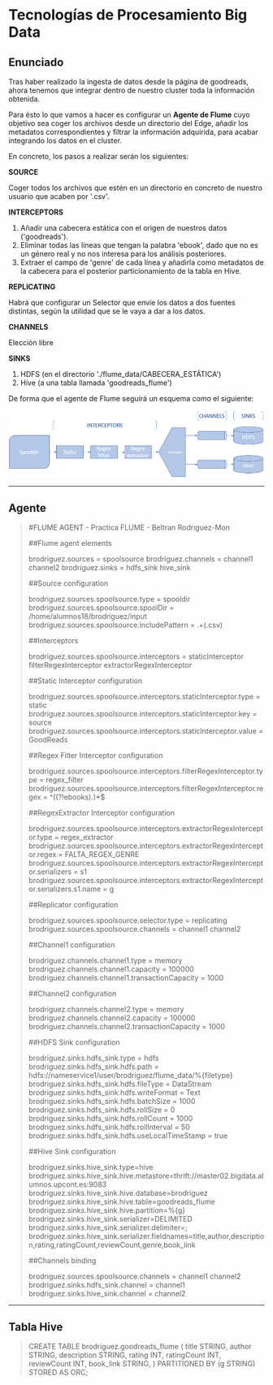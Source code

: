  # Tecnologías de Procesamiento Big Data
 
 ## Enunciado
 
 Tras haber realizado la ingesta de datos desde la página de goodreads, ahora tenemos que integrar dentro de nuestro cluster toda la información obtenida. 

 Para ésto lo que vamos a hacer es configurar un **Agente de Flume** cuyo objetivo sea coger los archivos desde un directorio del Edge, añadir los metadatos correspondientes y filtrar la información adquirida, para acabar integrando los datos en el cluster.

 En concreto, los pasos a realizar serán los siguientes:
 
 **SOURCE**
 
 Coger todos los archivos que estén en un directorio en concreto de nuestro usuario que acaben por '.csv'.
 

 **INTERCEPTORS**
 
 1. Añadir una cabecera estática con el origen de nuestros datos ('goodreads').
 2. Eliminar todas las líneas que tengan la palabra 'ebook', dado que no es un género real y no nos interesa para los análisis posteriores.
 3. Extraer el campo de 'genre' de cada línea y añadirla como metadatos de la cabecera para el posterior particionamiento de la tabla en Hive.
 
 **REPLICATING**
 
 Habrá que configurar un Selector que envíe los datos a dos fuentes distintas, según la utilidad que se le vaya a dar a los datos.
 
 **CHANNELS**
 
 Elección libre
 
 **SINKS**
 1. HDFS (en el directorio './flume_data/CABECERA_ESTÁTICA')
 2. Hive (a una tabla llamada 'goodreads_flume')
 
 De forma que el agente de Flume seguirá un esquema como el siguiente:
 
 ![esquema](esquema.png)
 
 ***

 ## Agente
 
> #FLUME AGENT - Practica FLUME - Beltran Rodriguez-Mon
> 
> ##Flume agent elements
> 
> brodriguez.sources = spoolsource
> brodriguez.channels = channel1 channel2
> brodriguez.sinks = hdfs_sink hive_sink
>  
> ##Source configuration
> 
> brodriguez.sources.spoolsource.type = spooldir
> brodriguez.sources.spoolsource.spoolDir = /home/alumnos18/brodriguez/input
> brodriguez.sources.spoolsource.includePattern = .+(\.csv)
> 
> ##Interceptors
> 
> brodriguez.sources.spoolsource.interceptors = staticInterceptor filterRegexInterceptor extractorRegexInterceptor
> 
> ##Static Interceptor configuration 
> 
> brodriguez.sources.spoolsource.interceptors.staticInterceptor.type = static
> brodriguez.sources.spoolsource.interceptors.staticInterceptor.key = source
> brodriguez.sources.spoolsource.interceptors.staticInterceptor.value = GoodReads
> 
> ##Regex Filter Interceptor configuration 
> 
> brodriguez.sources.spoolsource.interceptors.filterRegexInterceptor.type = regex_filter
> brodriguez.sources.spoolsource.interceptors.filterRegexInterceptor.regex = ^((?!ebooks).)*$
> 
> ##RegexExtractor Interceptor configuration 
> 
> brodriguez.sources.spoolsource.interceptors.extractorRegexInterceptor.type = regex_extractor
> brodriguez.sources.spoolsource.interceptors.extractorRegexInterceptor.regex = FALTA_REGEX_GENRE
> brodriguez.sources.spoolsource.interceptors.extractorRegexInterceptor.serializers = s1
> brodriguez.sources.spoolsource.interceptors.extractorRegexInterceptor.serializers.s1.name = g
> 
> ##Replicator configuration
> 
> brodriguez.sources.spoolsource.selector.type = replicating
> brodriguez.sources.spoolsource.channels = channel1 channel2
>  
> ##Channel1 configuration
> 
> brodriguez.channels.channel1.type = memory
> brodriguez.channels.channel1.capacity = 100000
> brodriguez.channels.channel1.transactionCapacity = 1000
>  
> ##Channel2 configuration
> 
> brodriguez.channels.channel2.type = memory
> brodriguez.channels.channel2.capacity = 100000
> brodriguez.channels.channel2.transactionCapacity = 1000
>  
> ##HDFS Sink configuration 
> 
> brodriguez.sinks.hdfs_sink.type = hdfs
> brodriguez.sinks.hdfs_sink.hdfs.path = hdfs://nameservice1/user/brodriguez/flume_data/%{filetype}
> brodriguez.sinks.hdfs_sink.hdfs.fileType = DataStream
> brodriguez.sinks.hdfs_sink.hdfs.writeFormat = Text
> brodriguez.sinks.hdfs_sink.hdfs.batchSize = 1000
> brodriguez.sinks.hdfs_sink.hdfs.rollSize = 0
> brodriguez.sinks.hdfs_sink.hdfs.rollCount = 1000
> brodriguez.sinks.hdfs_sink.hdfs.rollInterval = 50
> brodriguez.sinks.hdfs_sink.hdfs.useLocalTimeStamp = true
> 
> ##Hive Sink configuration 
> 
> brodriguez.sinks.hive_sink.type=hive
> brodriguez.sinks.hive_sink.hive.metastore=thrift://master02.bigdata.alumnos.upcont.es:9083
> brodriguez.sinks.hive_sink.hive.database=brodriguez
> brodriguez.sinks.hive_sink.hive.table=goodreads_flume
> brodriguez.sinks.hive_sink.hive.partition=%{g}
> brodriguez.sinks.hive_sink.serializer=DELIMITED
> brodriguez.sinks.hive_sink.serializer.delimiter=;
> brodriguez.sinks.hive_sink.serializer.fieldnames=title,author,description,rating,ratingCount,reviewCount,genre,book_link
> 
> ##Channels binding
> 
> brodriguez.sources.spoolsource.channels = channel1 channel2
> brodriguez.sinks.hdfs_sink.channel = channel1
> brodriguez.sinks.hive_sink.channel = channel2

 ***
 
 ## Tabla Hive
 
> CREATE TABLE brodriguez.goodreads_flume
> (
> 	title STRING,
> 	author STRING,
> 	description STRING,
> 	rating INT,
> 	ratingCount INT,
> 	reviewCount INT,
> 	book_link STRING,
> )
> PARTITIONED BY (g STRING)
> STORED AS ORC;